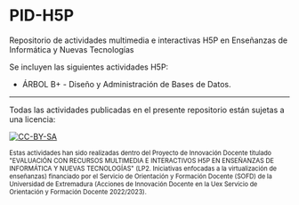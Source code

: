 # PID-H5P
Repositorio de actividades multimedia e interactivas H5P en Enseñanzas de Informática y Nuevas Tecnologías

Se incluyen las siguientes actividades H5P:

* ÁRBOL B+ - Diseño y Administración de Bases de Datos.

___
Todas las actividades publicadas en el presente repositorio están sujetas a una licencia:

[![CC-BY-SA](https://licensebuttons.net/l/by-sa/4.0/88x31.png)](https://creativecommons.org/licenses/by-sa/4.0/)

<div style="font-size: 80%">
Estas actividades han sido realizadas dentro del Proyecto de Innovación Docente titulado "EVALUACIÓN CON RECURSOS MULTIMEDIA E INTERACTIVOS H5P EN ENSEÑANZAS DE INFORMÁTICA Y NUEVAS TECNOLOGÍAS" (LP2. Iniciativas enfocadas a la virtualización de enseñanzas) financiado por el Servicio de Orientación y Formación Docente (SOFD) de la Universidad de Extremadura (Acciones de Innovación Docente en la Uex Servicio de Orientación y Formación Docente 2022/2023).
</div>

